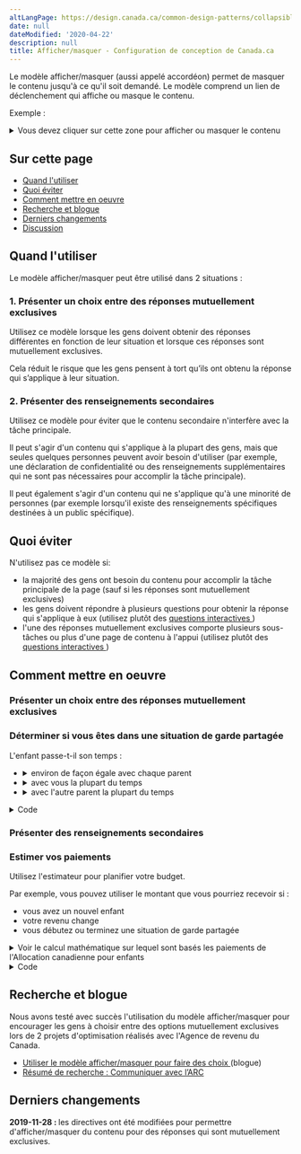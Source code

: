 ```yaml
---
altLangPage: https://design.canada.ca/common-design-patterns/collapsible-content.html
date: null
dateModified: '2020-04-22'
description: null
title: Afficher/masquer - Configuration de conception de Canada.ca
---
```





<p>
 Le modèle afficher/masquer (aussi appelé accordéon) permet de masquer le contenu jusqu'à ce qu'il soit demandé. Le modèle comprend un lien de déclenchement qui affiche ou masque le contenu.
</p>

<div class="pattern-demo mrgn-bttm-md">
 <p>
  Exemple :
 </p>
 <details>
  <summary>
   Vous devez cliquer sur cette zone pour afficher ou masquer le contenu
  </summary>
  <p>
   Ce texte est masqué jusqu'à ce qu'il soit affiché.
  </p>
 </details>
</div>

<h2>
 Sur cette page
</h2>

<ul>
 <li>
  <a href="#utiliser">
   Quand l'utiliser
  </a>
 </li>
 <li>
  <a href="#eviter">
   Quoi éviter
  </a>
 </li>
 <li>
  <a href="#comment">
   Comment mettre en oeuvre
  </a>
 </li>
 <li>
  <a href="#recherche">
   Recherche et blogue
  </a>
 </li>
 <li>
  <a href="#changements">
   Derniers changements
  </a>
 </li>
 <li>
  <a href="#discussion">
   Discussion
  </a>
 </li>
</ul>

<section>
 <h2 id="utiliser">
  Quand l'utiliser
 </h2>
 <p>
  Le modèle afficher/masquer peut être utilisé dans 2 situations :
 </p>
 <h3>
  1. Présenter un choix entre des réponses mutuellement exclusives
 </h3>
 <p>
  Utilisez ce modèle lorsque les gens doivent obtenir des réponses différentes en fonction de leur situation et lorsque ces réponses sont mutuellement exclusives.
 </p>
 <p>
  Cela réduit le risque que les gens pensent à tort qu’ils ont obtenu la réponse qui s’applique à leur situation.
 </p>
 <h3>
  2. Présenter des renseignements secondaires
 </h3>
 <p>
  Utilisez ce modèle pour éviter que le contenu secondaire n'interfère avec la tâche principale.
 </p>
 <p>
  Il peut s'agir d'un contenu qui s'applique à la plupart des gens, mais que seules quelques personnes peuvent avoir besoin d'utiliser (par exemple, une déclaration de confidentialité ou des renseignements supplémentaires qui ne sont pas nécessaires pour accomplir la tâche principale).
 </p>
 <p>
  Il peut également s'agir d'un contenu qui ne s'applique qu'à une minorité de personnes (par exemple lorsqu'il existe des renseignements spécifiques destinées à un public spécifique).
 </p>
</section>

<section>
 <h2 id="eviter">
  Quoi éviter
 </h2>
 <p>
  N'utilisez pas ce modèle si:
 </p>
 <ul>
  <li>
   la majorité des gens ont besoin du contenu pour accomplir la tâche principale de la page (sauf si les réponses sont mutuellement exclusives)
  </li>
  <li>
   les gens doivent répondre à plusieurs questions pour obtenir la réponse qui s'applique à eux (utilisez plutôt des
   <a href="../configurations-conception-communes/questions-interactives.html">
    questions interactives
   </a>
   )
  </li>
  <li>
   l'une des réponses mutuellement exclusives comporte plusieurs sous-tâches ou plus d'une page de contenu à l'appui (utilisez plutôt des
   <a href="../configurations-conception-communes/questions-interactives.html">
    questions interactives
   </a>
   )
  </li>
 </ul>
</section>

<section>
 <h2 id="comment">
  Comment mettre en oeuvre
 </h2>
 <h3>
  Présenter un choix entre des réponses mutuellement exclusives
 </h3>
 <div class="pattern-demo mrgn-bttm-md">
  <h3>
   Déterminer si vous êtes dans une situation de garde partagée
  </h3>
  <p>
   L'enfant passe-t-il son temps :
  </p>
  <ul class="list-unstyled">
   <li>
    <details>
     <summary>
      environ de façon égale avec chaque parent
     </summary>
     <p>
      Si l'enfant partage son temps environ de façon égale entre les deux parents, les deux parents sont considérés avoir la
      <strong>
       garde partagée
      </strong>
      de cet enfant...
     </p>
    </details>
   </li>
   <li>
    <details>
     <summary>
      avec vous la plupart du temps
     </summary>
     <p>
      Si l'enfant vit avec vous la plupart du temps, vous êtes considéré avoir la
      <strong>
       garde principale
      </strong>
      pour les besoins de l'Allocation canadienne pour enfants...
     </p>
    </details>
   </li>
   <li>
    <details>
     <summary>
      avec l'autre parent la plupart du temps
     </summary>
     <p>
      Si l'enfant vit avec l'autre parent la plupart du temps, l'autre parent est considéré avoir la
      <strong>
       garde principale
      </strong>
      pour les besoins de l'Allocation canadienne pour enfants...
     </p>
    </details>
   </li>
  </ul>
 </div>
 <details>
  <summary>
   Code
  </summary>
  <pre class="prettyprint"><code>&lt;h3&gt;Déterminer si vous êtes dans une situation de garde partagée&lt;/h3&gt;
&lt;p&gt;L'enfant passe-t-il son temps :&lt;/p&gt;
&lt;ul class="list-unstyled"&gt;
 &lt;li&gt;
  &lt;details&gt;
   &lt;summary&gt;environ de façon égale avec chaque deux parents&lt;/summary&gt;
   &lt;p&gt;Si l'enfant partage son temps environ de façon égale entre les deux parents, les deux parents sont considérés avoir la &lt;strong&gt;garde partagée&lt;/strong&gt; de cet enfant...&lt;/p&gt;
  &lt;/details&gt;
 &lt;/li&gt;
 &lt;li&gt;
  &lt;details&gt;
   &lt;summary&gt;avec vous la plupart du temps&lt;/summary&gt;
   &lt;p&gt;Si l'enfant vit avec vous la plupart du temps, vous êtes considéré avoir la &lt;strong&gt;garde principale&lt;/strong&gt; pour les besoins de l'Allocation canadienne pour enfants...&lt;/p&gt;
  &lt;/details&gt;
 &lt;/li&gt;
 &lt;li&gt;
  &lt;details&gt;
   &lt;summary&gt;avec l'autre parent la plupart du temps&lt;/summary&gt;
   &lt;p&gt;Si l'enfant vit avec l'autre parent la plupart du temps, l'autre parent est considéré avoir la &lt;strong&gt;garde principale&lt;/strong&gt; pour les besoins de l'Allocation canadienne pour enfants...&lt;/p&gt;
  &lt;/details&gt;
 &lt;/li&gt;
&lt;/ul&gt;</code></pre>
 </details>
 <h3>
  Présenter des renseignements secondaires
 </h3>
 <div class="pattern-demo mrgn-bttm-md">
  <h3>
   Estimer vos paiements
  </h3>
  <p>
   Utilisez l'estimateur pour planifier votre budget.
  </p>
  <p>
   Par exemple, vous pouvez utiliser le montant que vous pourriez recevoir si :
  </p>
  <ul>
   <li>
    vous avez un nouvel enfant
   </li>
   <li>
    votre revenu change
   </li>
   <li>
    vous débutez ou terminez une situation de garde partagée
   </li>
  </ul>
  <details>
   <summary>
    Voir le calcul mathématique sur lequel sont basés les paiements de l'Allocation canadienne pour enfants
   </summary>
   <h3>
    Comment sont calculés les paiements
   </h3>
   <p>
    Chaque mois, les paiements de l'Allocation canadienne pour enfants est ajusté en fonction :
   </p>
   <ul>
    <li>
     du nombre d'enfants dont vous avez la charge
    </li>
    <li>
     de l'âge de vos enfants
    </li>
    <li>
     de votre situation matrimoniale
    </li>
    <li>
     de votre revenu familial net de l'année précédente
    </li>
   </ul>
   <p>
    ...
   </p>
  </details>
 </div>
 <details>
  <summary>
   Code
  </summary>
  <pre class="prettyprint"><code>&lt;h3&gt;Estimer vos paiements&lt;/h3&gt;
&lt;p&gt;Utilisez l'estimateur pour planifier votre budget.&lt;/p&gt;
&lt;p&gt;Par exemple, vous pouvez utiliser le montant que vous pourriez recevoir si :&lt;/p&gt;
&lt;ul&gt;
 &lt;li&gt;vous avez un nouvel enfant&lt;/li&gt;
 &lt;li&gt;votre revenu change&lt;/li&gt;
 &lt;li&gt;vous débutez ou terminez une situation de garde partagée&lt;/li&gt;
&lt;/ul&gt;
&lt;details&gt;
 &lt;summary&gt;Voir le calcul mathématique sur lequel sont basés les paiements de l'Allocation canadienne pour enfants&lt;/summary&gt;
 &lt;h3&gt;Comment sont calculés les paiements&lt;/h3&gt;
 &lt;p&gt;Chaque mois, les paiements de l'Allocation canadienne pour enfants est ajusté en fonction :&lt;/p&gt;
 &lt;ul&gt;
  &lt;li&gt;du nombre d'enfants dont vous avez la charge&lt;/li&gt;
  &lt;li&gt;de l'âge de vos enfants&lt;/li&gt;
  &lt;li&gt;de votre situation matrimoniale&lt;/li&gt;
  &lt;li&gt;de votre revenu familial net de l'année précédente&lt;/li&gt;
 &lt;/ul&gt;
 &lt;p&gt;...&lt;/p&gt;
&lt;/details&gt;
        </code></pre>
 </details>
</section>

<section>
 <h2 id="recherche">
  Recherche et blogue
 </h2>
 <p>
  Nous avons testé avec succès l'utilisation du modèle afficher/masquer pour encourager les gens à choisir entre des options mutuellement exclusives lors de 2 projets d'optimisation réalisés avec l'Agence de revenu du Canada.
 </p>
 <ul>
  <li>
   <a href="https://blogue.canada.ca/2020/09/18/afficher-masquer.html">
    Utiliser le modèle afficher/masquer pour faire des choix
   </a>
   (blogue)
  </li>
  <li>
   <a href="{{ site.url }}/resumes-recherche/arc-contactez-nous-resume-recherche.html">
    Résumé de recherche : Communiquer avec l’ARC
   </a>
  </li>
 </ul>
 <h2 id="changements">
  Derniers changements
 </h2>
 <p>
  <strong>
   2019-11-28 :
  </strong>
  les directives ont été modifiées pour permettre d'afficher/masquer du contenu pour des réponses qui sont mutuellement exclusives.
 </p>
</section>




